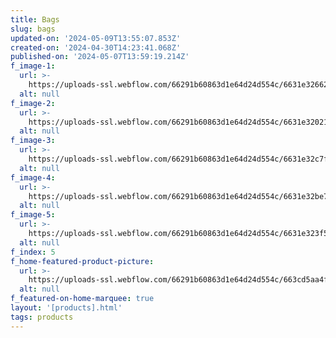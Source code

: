 ```yaml
---
title: Bags
slug: bags
updated-on: '2024-05-09T13:55:07.853Z'
created-on: '2024-04-30T14:23:41.068Z'
published-on: '2024-05-07T13:59:19.214Z'
f_image-1:
  url: >-
    https://uploads-ssl.webflow.com/66291b60863d1e64d24d554c/6631e326628d89a89fa9b273_231f5e9dc7067d9b2173bee93231d03a.jpg
  alt: null
f_image-2:
  url: >-
    https://uploads-ssl.webflow.com/66291b60863d1e64d24d554c/6631e32021710826f06cc91f_81F2cTRlZGL.jpg
  alt: null
f_image-3:
  url: >-
    https://uploads-ssl.webflow.com/66291b60863d1e64d24d554c/6631e32c7fda9fdadfc505f0_living-room-designer-carpet.jpg
  alt: null
f_image-4:
  url: >-
    https://uploads-ssl.webflow.com/66291b60863d1e64d24d554c/6631e32be78668b308f23ef3_2208539.jpg
  alt: null
f_image-5:
  url: >-
    https://uploads-ssl.webflow.com/66291b60863d1e64d24d554c/6631e323f52a42ecfcd80842_81GyZXnRB5L._AC_UF894%2C1000_QL80_.jpg
  alt: null
f_index: 5
f_home-featured-product-picture:
  url: >-
    https://uploads-ssl.webflow.com/66291b60863d1e64d24d554c/663cd5aa4f4f83b6a82e740f_pexels-fatin-hisham-877992-2081332.jpg
  alt: null
f_featured-on-home-marquee: true
layout: '[products].html'
tags: products
---
```



